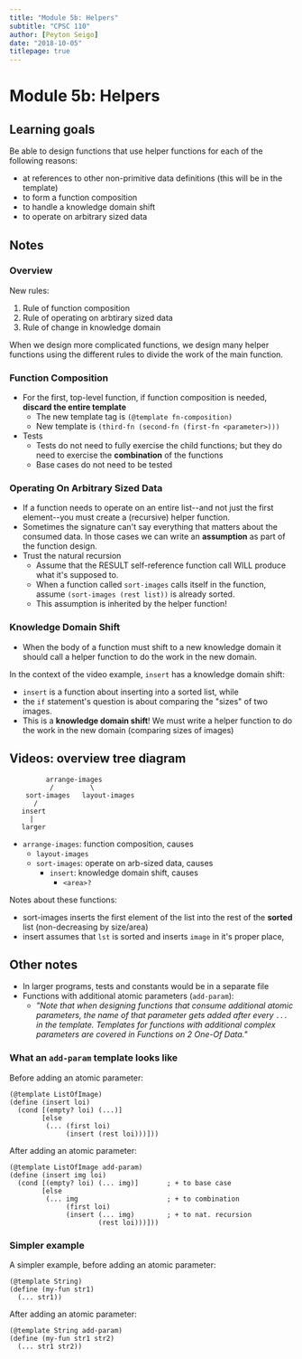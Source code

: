 ```yaml
---
title: "Module 5b: Helpers"
subtitle: "CPSC 110"
author: [Peyton Seigo]
date: "2018-10-05"
titlepage: true
---
```


# Module 5b: Helpers

## Learning goals

Be able to design functions that use helper functions for each of the following reasons:

- at references to other non-primitive data definitions (this will be in the template)
- to form a function composition
- to handle a knowledge domain shift
- to operate on arbitrary sized data

## Notes

### Overview

New rules:

1. Rule of function composition
2. Rule of operating on arbtirary sized data
3. Rule of change in knowledge domain

When we design more complicated functions, we design many helper functions using the different rules to divide the work of the main function.

### Function Composition

- For the first, top-level function, if function composition is needed, **discard the entire template**
  - The new template tag is `(@template fn-composition)`
  - New template is `(third-fn (second-fn (first-fn <parameter>)))`
- Tests
  - Tests do not need to fully exercise the child functions; but they do need to exercise the **combination** of the functions
  - Base cases do not need to be tested

### Operating On Arbitrary Sized Data

- If a function needs to operate on an entire list--and not just the first element--you must create a (recursive) helper function.
- Sometimes the signature can't say everything that matters about the consumed data. In those cases we can write an **assumption** as part of the function design.
- Trust the natural recursion
  - Assume that the RESULT self-reference function call WILL produce what it's supposed to.
  - When a function called `sort-images` calls itself in the function, assume `(sort-images (rest list))` is already sorted.
  - This assumption is inherited by the helper function!

### Knowledge Domain Shift

- When the body of a function must shift to a new knowledge domain it should call a helper function to do the work in the new domain.

In the context of the video example, `insert` has a knowledge domain shift:

- `insert` is a function about inserting into a sorted list, while
- the `if` statement's question is about comparing the "sizes" of two images.
- This is a **knowledge domain shift**! We must write a helper function to do the work in the new domain (comparing sizes of images)

## Videos: overview tree diagram

```
         arrange-images
          /         \
    sort-images   layout-images
      /
   insert
     |
   larger
```

- `arrange-images`: function composition, causes
  - `layout-images`
  - `sort-images`: operate on arb-sized data, causes
    - `insert`: knowledge domain shift, causes
      - `<area>?`

Notes about these functions:

- sort-images inserts the first element of the list into the rest of the **sorted** list (non-decreasing by size/area)
- insert assumes that `lst` is sorted and inserts `image` in it's proper place,

## Other notes

- In larger programs, tests and constants would be in a separate file
- Functions with additional atomic parameters (`add-param`):
  - _"Note that when designing functions that consume additional atomic parameters, the name of that parameter gets added after every `...` in the template. Templates for functions with additional complex parameters are covered in Functions on 2 One-Of Data."_

### What an `add-param` template looks like

Before adding an atomic parameter:

```racket
(@template ListOfImage)
(define (insert loi)
  (cond [(empty? loi) (...)]
        [else
         (... (first loi)
              (insert (rest loi)))]))
```

After adding an atomic parameter:

```racket
(@template ListOfImage add-param)
(define (insert img loi)
  (cond [(empty? loi) (... img)]       ; + to base case
        [else
         (... img                      ; + to combination
              (first loi)
              (insert (... img)        ; + to nat. recursion
                      (rest loi)))]))
```

### Simpler example

A simpler example, before adding an atomic parameter:

```racket
(@template String)
(define (my-fun str1)
  (... str1))
```

After adding an atomic parameter:

```racket
(@template String add-param)
(define (my-fun str1 str2)
  (... str1 str2))
```
